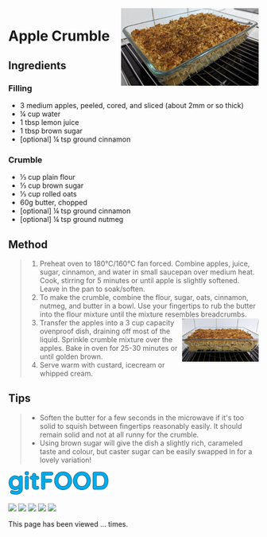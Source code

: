 <img src="applecrumble/images/main.jpg" width="55%" align="right" />

# Apple Crumble

## Ingredients

### Filling

- 3 medium apples, peeled, cored, and sliced (about 2mm or so thick)
- ¼ cup water
- 1 tbsp lemon juice
- 1 tbsp brown sugar
- [optional] ¼ tsp ground cinnamon

### Crumble

- ⅓ cup plain flour
- ⅓ cup brown sugar
- ⅓ cup rolled oats
- 60g butter, chopped
- [optional] ¼ tsp ground cinnamon
- [optional] ¼ tsp ground nutmeg

## Method

> 1. Preheat oven to 180°C/160°C fan forced. Combine apples, juice, sugar, cinnamon, and water in small saucepan over medium heat. Cook, stirring for 5 minutes or until apple is slightly softened. Leave in the pan to soak/soften.
> 1. To make the crumble, combine the flour, sugar, oats, cinnamon, nutmeg, and butter in a bowl. Use your fingertips to rub the butter into the flour mixture until the mixture resembles breadcrumbs. <img src="applecrumble/images/1.jpg" width="35%" align="right" />
> 1. Transfer the apples into a 3 cup capacity ovenproof dish, draining off most of the liquid. Sprinkle crumble mixture over the apples.  Bake in oven for 25-30 minutes or until golden brown.
> 1. Serve warm with custard, icecream or whipped cream.

## Tips

> - Soften the butter for a few seconds in the microwave if it's too solid to squish between fingertips reasonably easily.  It should remain solid and not at all runny for the crumble.
> - Using brown sugar will give the dish a slightly rich, carameled taste and colour, but caster sugar can be easily swapped in for a lovely variation!

<img src="../images/logo_sm.png" width="40%" />

<img src="https://img.shields.io/badge/baked-blue.svg" /> <img src="https://img.shields.io/badge/dessert-blue.svg" /> <img src="https://img.shields.io/badge/stovetop-blue.svg" /> <img src="https://img.shields.io/badge/vegan-blue.svg" /> <img src="https://img.shields.io/badge/vegetarian-blue.svg" /> 

<p>This page has been viewed <span id="counter">...</span> times.</p>

<script src="/assets/js/pageviews.js"></script>